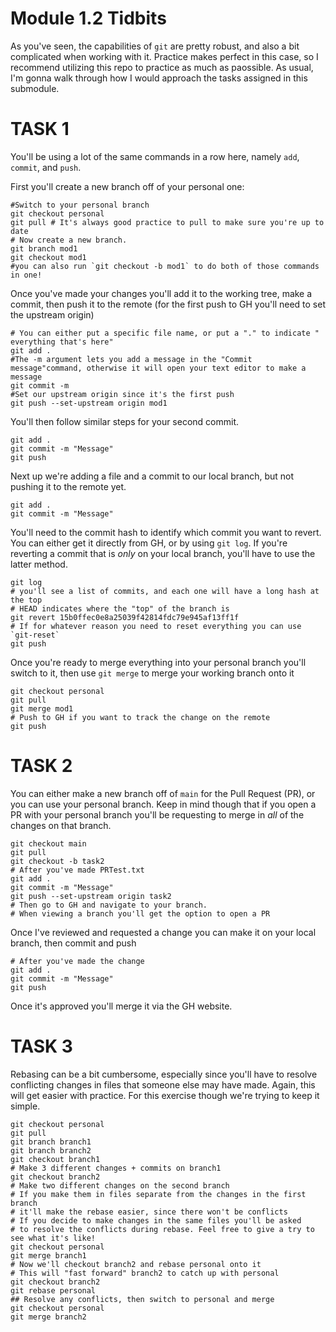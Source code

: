 # Module 1.2 Tidbits

As you've seen, the capabilities of `git` are pretty robust, and also a bit complicated when working with it. Practice makes perfect in this case, so I recommend utilizing this repo to practice as much as paossible. As usual, I'm gonna walk through how I would approach the tasks assigned in this submodule.

# TASK 1

You'll be using a lot of the same commands in a row here, namely `add`, `commit`, and `push`.

First you'll create a new branch off of your personal one:

```
#Switch to your personal branch
git checkout personal
git pull # It's always good practice to pull to make sure you're up to date
# Now create a new branch.
git branch mod1
git checkout mod1
#you can also run `git checkout -b mod1` to do both of those commands in one!
```
Once you've made your changes you'll add it to the working tree, make a commit, then push it to the remote (for the first push to GH you'll need to set the upstream origin)

```
# You can either put a specific file name, or put a "." to indicate " everything that's here"
git add .
#The -m argument lets you add a message in the "Commit message"command, otherwise it will open your text editor to make a message
git commit -m 
#Set our upstream origin since it's the first push
git push --set-upstream origin mod1
```
You'll then follow similar steps for your second commit.

```
git add .
git commit -m "Message"
git push
```

Next up we're adding a file and a commit to our local branch, but not pushing it to the remote yet.

```
git add .
git commit -m "Message"
```
You'll need to the commit hash to identify which commit you want to revert. You can either get it directly from GH, or by using `git log`. If you're reverting a commit that is *only* on your local branch, you'll have to use the latter method.

```
git log
# you'll see a list of commits, and each one will have a long hash at the top
# HEAD indicates where the "top" of the branch is
git revert 15b0ffec0e8a25039f42814fdc79e945af13ff1f
# If for whatever reason you need to reset everything you can use `git-reset`
git push
```

Once you're ready to merge everything into your personal branch you'll switch to it, then use `git merge` to merge your working branch onto it

```
git checkout personal
git pull
git merge mod1
# Push to GH if you want to track the change on the remote
git push
```

# TASK 2

You can either make a new branch off of `main` for the Pull Request (PR), or you can use your personal branch. Keep in mind though that if you open a PR with your personal branch you'll be requesting to merge in *all* of the changes on that branch.

```
git checkout main
git pull
git checkout -b task2
# After you've made PRTest.txt
git add .
git commit -m "Message"
git push --set-upstream origin task2
# Then go to GH and navigate to your branch.
# When viewing a branch you'll get the option to open a PR
```

Once I've reviewed and requested a change you can make it on your local branch, then commit and push

```
# After you've made the change
git add .
git commit -m "Message"
git push
```
Once it's approved you'll merge it via the GH website.

# TASK 3

Rebasing can be a bit cumbersome, especially since you'll have to resolve conflicting changes in files that someone else may have made. Again, this will get easier with practice. For this exercise though we're trying to keep it simple.

```
git checkout personal
git pull
git branch branch1
git branch branch2
git checkout branch1
# Make 3 different changes + commits on branch1
git checkout branch2
# Make two different changes on the second branch
# If you make them in files separate from the changes in the first branch
# it'll make the rebase easier, since there won't be conflicts
# If you decide to make changes in the same files you'll be asked 
# to resolve the conflicts during rebase. Feel free to give a try to see what it's like!
git checkout personal
git merge branch1
# Now we'll checkout branch2 and rebase personal onto it
# This will "fast forward" branch2 to catch up with personal
git checkout branch2
git rebase personal
## Resolve any conflicts, then switch to personal and merge
git checkout personal
git merge branch2
```
